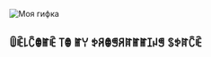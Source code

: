 ![Моя гифка](https://media.giphy.com/media/siCRldvfdu3Ic/giphy.gif)
## ꅏꍟ꒒ꉓꂦꂵꍟ ꓄ꂦ ꂵꌩ ꉣꋪꂦꁅꋪꍏꂵꂵꀤꈤꁅ ꌗꉣꍏꉓꍟ
